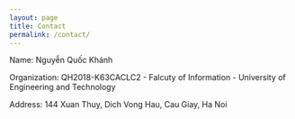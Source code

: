 ```yaml
---
layout: page
title: Contact
permalink: /contact/
---
```


Name: Nguyễn Quốc Khánh

Organization: QH2018-K63CACLC2 - Falcuty of Information - University of Engineering and Technology 

Address: 144 Xuan Thuy, Dich Vong Hau, Cau Giay, Ha Noi 